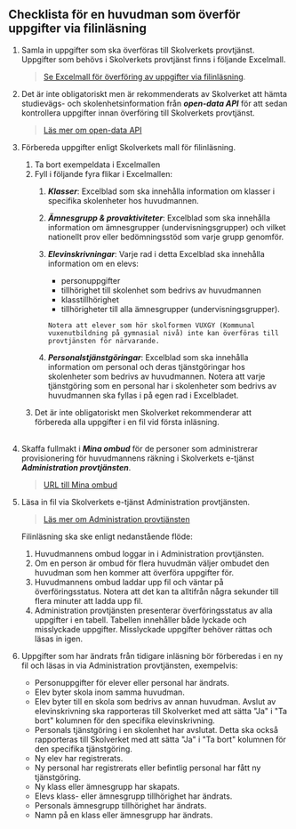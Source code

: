 ## Checklista för en huvudman som överför uppgifter via filinläsning

1. Samla in uppgifter som ska överföras till Skolverkets provtjänst. Uppgifter som behövs i Skolverkets 
   provtjänst finns i följande Excelmall. 
   >[Se Excelmall för överföring av uppgifter via filinläsning](https://www.skolverket.se/skolutveckling/digitala-nationella-prov/overforing-av-uppgifter-till-skolverket#h-Alternativ3Filinlasning).
2. Det är inte obligatoriskt men är rekommenderats av Skolverket att hämta studievägs- och skolenhetsinformation
   från _**open-data API**_ för att sedan kontrollera uppgifter innan överföring till Skolverkets provtjänst.
   
   >[Läs mer om open-data API](../open-data-api/README.md)
   
3. Förbereda uppgifter enligt Skolverkets mall för filinläsning.
   1. Ta bort exempeldata i Excelmallen
   2. Fyll i följande fyra flikar i Excelmallen:
      1. _**Klasser**_: Excelblad som ska innehålla information om klasser i specifika skolenheter hos huvudmannen.
      2. _**Ämnesgrupp & provaktiviteter**_: Excelblad som ska innehålla information om ämnesgrupper
         (undervisningsgrupper) och vilket nationellt prov eller bedömningsstöd som varje grupp genomför.
      3. _**Elevinskrivningar**_: Varje rad i detta Excelblad ska innehålla information om en elevs:
         * personuppgifter
         * tillhörighet till skolenhet som bedrivs av huvudmannen
         * klasstillhörighet
         * tillhörigheter till alla ämnesgrupper (undervisningsgrupper).
         
         `Notera att elever som hör skolformen VUXGY (Kommunal vuxenutbildning på gymnasial nivå) inte kan överföras
         till provtjänsten för närvarande.`
      4. _**Personalstjänstgöringar**_: Excelblad som ska innehålla information om personal och deras tjänstgöringar
         hos skolenheter som bedrivs av huvudmannen. Notera att varje tjänstgöring som en personal har i skolenheter
         som bedrivs av huvudmannen ska fyllas i på egen rad i Excelbladet.    
   3. Det är inte obligatoriskt men Skolverket rekommenderar att förbereda alla uppgifter i en fil vid första
      inläsning.<br /><br />
4. Skaffa fullmakt i _**Mina ombud**_ för de personer som administrerar provisionering för huvudmannens räkning i
   Skolverkets e-tjänst _**Administration provtjänsten**_.
   >[URL till Mina ombud](https://minaombud.se/)
   
5. Läsa in fil via Skolverkets e-tjänst Administration provtjänsten.
   >[Läs mer om Administration provtjänsten](https://www.skolverket.se/skolverkets-e-tjanst-administration-provtjansten)

   Filinläsning ska ske enligt nedanstående flöde:
   1. Huvudmannens ombud loggar in i Administration provtjänsten. 
   2. Om en person är ombud för flera huvudmän väljer ombudet den huvudman som hen kommer att överföra
      uppgifter för.
   3. Huvudmannens ombud laddar upp fil och väntar på överföringsstatus. Notera att det kan ta alltifrån några sekunder
      till flera minuter att ladda upp fil.
   4. Administration provtjänsten presenterar överföringsstatus av alla uppgifter i en tabell. Tabellen innehåller
      både lyckade och misslyckade uppgifter. Misslyckade uppgifter behöver rättas och läsas in igen.
6. Uppgifter som har ändrats från tidigare inläsning bör förberedas i en ny fil och läsas in via
   Administration provtjänsten, exempelvis:
   * Personuppgifter för elever eller personal har ändrats.
   * Elev byter skola inom samma huvudman.
   * Elev byter till en skola som bedrivs av annan huvudman. Avslut av elevinskrivning ska rapporteras till
     Skolverket med att sätta "Ja" i "Ta bort" kolumnen för den specifika elevinskrivning.
   * Personals tjänstgöring i en skolenhet har avslutat. Detta ska också rapporteras till Skolverket
     med att sätta "Ja" i "Ta bort" kolumnen för den specifika tjänstgöring.
   * Ny elev har registrerats.
   * Ny personal har registrerats eller befintlig personal har fått ny tjänstgöring.
   * Ny klass eller ämnesgrupp har skapats.
   * Elevs klass- eller ämnesgrupp tillhörighet har ändrats.
   * Personals ämnesgrupp tillhörighet har ändrats.
   * Namn på en klass eller ämnesgrupp har ändrats.
